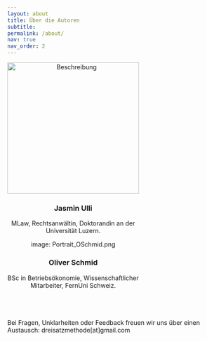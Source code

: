 ```yaml
---
layout: about
title: Über die Autoren
subtitle:  
permalink: /about/
nav: true
nav_order: 2
---
```


<div style="display: flex; flex-wrap: wrap; gap: 40px; align-items: flex-start;">

<!-- Person 1: Jasmin Ulli -->
<div style="text-align: center; max-width: 300px;">
 <img src="assets/img/Portraitbild_Ulli_Jasmin_2.png" alt="Beschreibung" width="300" />
  <h3>Jasmin Ulli</h3>
  <p>MLaw, Rechtsanwältin, Doktorandin an der Universität Luzern.</p>
 
<!-- Person 2: Oliver Schmid -->
<div style="text-align: center; max-width: 300px;">
image: Portrait_OSchmid.png
  <h3>Oliver Schmid</h3>
  <p>BSc in Betriebsökonomie, Wissenschaftlicher Mitarbeiter, FernUni Schweiz.</p>

</div>

</div>

Bei Fragen, Unklarheiten oder Feedback freuen wir uns über einen Austausch: dreisatzmethode[at]gmail.com
